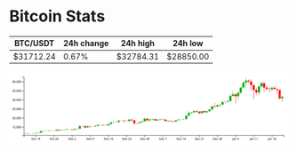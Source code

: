 # Bitcoin Stats

BTC/USDT|24h change|24h high|24h low|
|---|---|---|---|
|$31712.24|0.67%|$32784.31|$28850.00|

<img src="./chart.svg">
